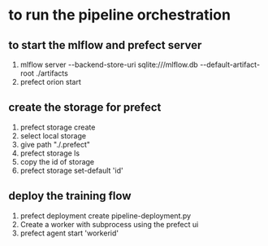 # to run the pipeline orchestration

## to start the mlflow and prefect server
1. mlflow server --backend-store-uri sqlite:///mlflow.db --default-artifact-root ./artifacts
2. prefect orion start

## create the storage for prefect
1. prefect storage create 
2. select local storage
3. give path "./.prefect"
4. prefect storage ls
5. copy the id of storage
6. prefect storage set-default 'id'

## deploy the training flow
1. prefect deployment create pipeline-deployment.py
2. Create a worker with subprocess using the prefect ui
3. prefect agent start 'workerid'